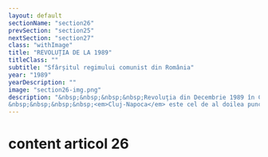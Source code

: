 ```yaml
---
layout: default
sectionName: "section26"
prevSection: "section25"
nextSection: "section27"
class: "withImage"
title: "REVOLUȚIA DE LA 1989"
titleClass: ""
subtitle: "Sfârșitul regimului comunist din România"
year: "1989"
yearDescription: ""
image: "section26-img.png"
description: "&nbsp;&nbsp;&nbsp;&nbsp;Revoluţia din Decembrie 1989 în Cluj-Napoca a început după revoluţia de la Timişoara, cu aproape patru ore înaintea revoluţiei din capitală. 					</br>
&nbsp;&nbsp;&nbsp;&nbsp;<em>Cluj-Napoca</em> este cel de al doilea punct important al Revoluţiei Române din 17-22 Decembrie 1989, în ordinea reprimării mulţimilor, a tragerii, rănirii, împuşcării mortale, a apariţiei şi înregistrărilor primelor victime."
---
```


# content articol 26
